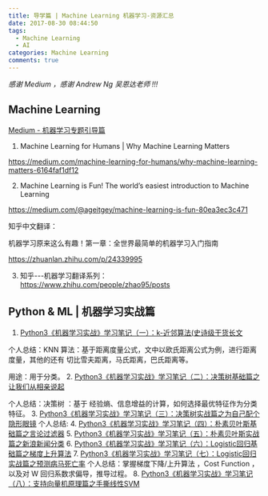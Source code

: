 ```yaml
---
title: 导学篇 | Machine Learning 机器学习-资源汇总
date: 2017-08-30 08:44:50
tags:
  - Machine Learning
  - AI
categories: Machine Learning
comments: true
---
```


*感谢 Medium ，感谢 Andrew Ng 吴恩达老师 !!!*

## Machine Learning

[Medium - 机器学习专题引导篇 ](https://medium.com/machine-learning-for-humans/why-machine-learning-matters-6164faf1df12)

1. Machine Learning for Humans | Why Machine Learning Matters

 https://medium.com/machine-learning-for-humans/why-machine-learning-matters-6164faf1df12

2. Machine Learning is Fun!
The world’s easiest introduction to Machine Learning

 https://medium.com/@ageitgey/machine-learning-is-fun-80ea3ec3c471

 知乎中文翻译：

 机器学习原来这么有趣！第一章：全世界最简单的机器学习入门指南

 https://zhuanlan.zhihu.com/p/24339995


 3. 知乎---机器学习翻译系列：    
   https://www.zhihu.com/people/zhao95/posts

## Python & ML | 机器学习实战篇

1. [Python3《机器学习实战》学习笔记（一）：k-近邻算法(史诗级干货长文](https://zhuanlan.zhihu.com/p/28656126)

  个人总结：KNN 算法：基于距离度量公式，文中以欧氏距离公式为例，进行距离度量，其他的还有 切比雪夫距离，马氏距离，巴氏距离等。

  用途：用于分类。
2. [Python3《机器学习实战》学习笔记（二）：决策树基础篇之让我们从相亲说起](https://zhuanlan.zhihu.com/p/28688281)

  个人总结：决策树 ：基于 经验熵、信息增益的计算，如何选择最优特征作为分类特征。
3. [Python3《机器学习实战》学习笔记（三）：决策树实战篇之为自己配个隐形眼镜](https://zhuanlan.zhihu.com/p/28714382)
个人总结:
4. [Python3《机器学习实战》学习笔记（四）：朴素贝叶斯基础篇之言论过滤器](https://zhuanlan.zhihu.com/p/28719332)
5. [Python3《机器学习实战》学习笔记（五）：朴素贝叶斯实战篇之新浪新闻分类](https://zhuanlan.zhihu.com/p/28720393)
6. [Python3《机器学习实战》学习笔记（六）：Logistic回归基础篇之梯度上升算法](https://zhuanlan.zhihu.com/p/28922957)
7. [Python3《机器学习实战》学习笔记（七）：Logistic回归实战篇之预测病马死亡率](https://zhuanlan.zhihu.com/p/29073560)
个人总结：掌握梯度下降/上升算法 ，Cost Function ，以及对 W 回归系数求偏导，推导过程。
8. [Python3《机器学习实战》学习笔记（八）：支持向量机原理篇之手撕线性SVM](https://zhuanlan.zhihu.com/p/29604517)

